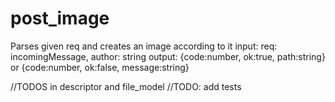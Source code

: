 # post_image
Parses given req and creates an image according to it
input: req: incomingMessage, author: string
output: {code:number, ok:true, path:string} or {code:number, ok:false, message:string}


//TODOS in descriptor and file_model
//TODO: add tests